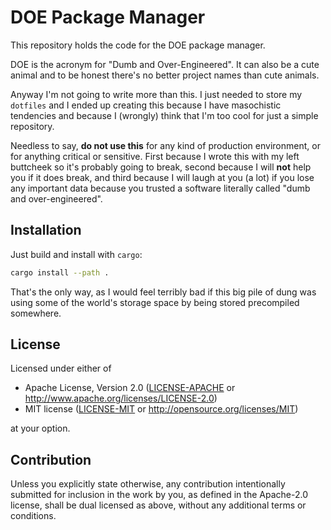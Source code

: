 # DOE Package Manager

This repository holds the code for the DOE package manager.

DOE is the acronym for "Dumb and Over-Engineered".
It can also be a cute animal and to be honest there's no better project names
than cute animals.

Anyway I'm not going to write more than this.
I just needed to store my `dotfiles` and I ended up creating this because I have
masochistic tendencies and because I (wrongly) think that I'm too cool for just
a simple repository.

Needless to say, **do not use this** for any kind of production environment, or
for anything critical or sensitive. First because I wrote this with my left
buttcheek so it's probably going to break, second because I will **not** help
you if it does break, and third because I will laugh at you (a lot) if you lose
any important data because you trusted a software literally called "dumb and
over-engineered".

## Installation

Just build and install with `cargo`:

```bash
cargo install --path .
```

That's the only way, as I would feel terribly bad if this big pile of dung was
using some of the world's storage space by being stored precompiled somewhere.

## License

Licensed under either of

 * Apache License, Version 2.0
   ([LICENSE-APACHE](LICENSE-APACHE) or
	 http://www.apache.org/licenses/LICENSE-2.0)
 * MIT license
   ([LICENSE-MIT](LICENSE-MIT) or http://opensource.org/licenses/MIT)

at your option.

## Contribution

Unless you explicitly state otherwise, any contribution intentionally submitted
for inclusion in the work by you, as defined in the Apache-2.0 license, shall be
dual licensed as above, without any additional terms or conditions.
